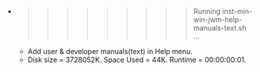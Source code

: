 * >>>>>>>>> Running inst-min-win-jwm-help-manuals-text.sh ...
  * Add user & developer manuals(text) in Help menu.
  * Disk size = 3728052K. Space Used = 44K. Runtime = 00:00:00:01.
